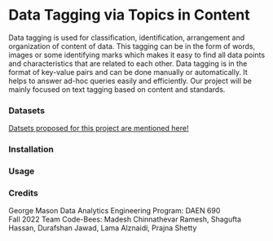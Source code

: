 # Data Tagging via Topics in Content
Data tagging is used for classification, identification, arrangement and organization of content of data. This tagging can be in the form of words, images or some identifying marks which makes it easy to find all data points and characteristics that are related to each other. Data tagging is in the format of key-value pairs and can be done manually or automatically. It helps to answer ad-hoc queries easily and efficiently. Our project will be mainly focused on text tagging based on content and standards.

### Datasets
[Datsets proposed for this project are mentioned here!](/Datasets)

### Installation

### Usage

### Credits
George Mason Data Analytics Engineering Program: DAEN 690
<br /> Fall 2022 Team Code-Bees: Madesh Chinnathevar Ramesh, Shagufta Hassan, Durafshan Jawad, Lama Alznaidi, Prajna Shetty

